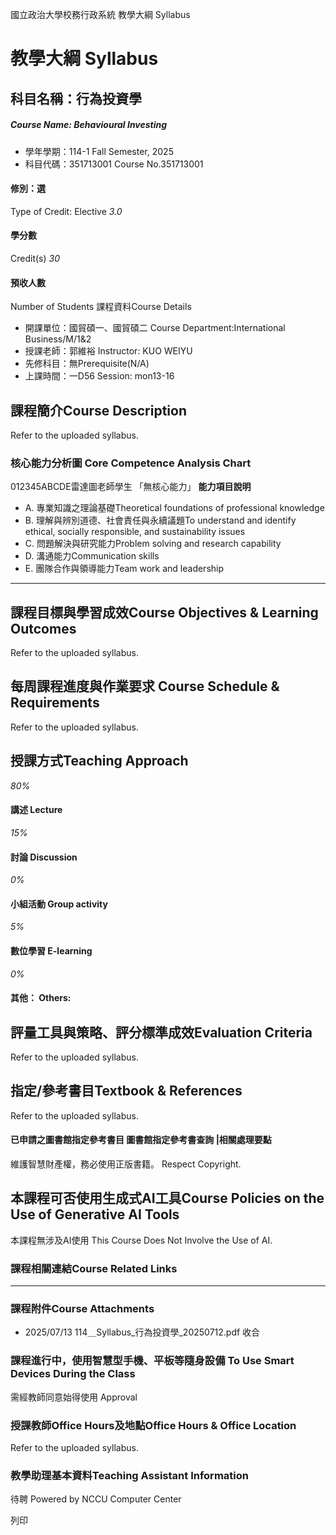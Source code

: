 國立政治大學校務行政系統 教學大綱 Syllabus
# 教學大綱 Syllabus
##  科目名稱：行為投資學
#####  Course Name: Behavioural Investing
  * 學年學期：114-1 Fall Semester, 2025 
  * 科目代碼：351713001 Course No.351713001


#### 修別：選
Type of Credit: Elective 
_3.0_
#### 學分數
Credit(s)
_30_
#### 預收人數
Number of Students
課程資料Course Details
  * 開課單位：國貿碩一、國貿碩二 Course Department:International Business/M/1&2 
  * 授課老師：郭維裕 Instructor: KUO WEIYU 
  * 先修科目：無Prerequisite(N/A)
  * 上課時間：一D56 Session: mon13-16


##  課程簡介Course Description
Refer to the uploaded syllabus.
###  核心能力分析圖 Core Competence Analysis Chart
012345ABCDE雷達圖老師學生
「無核心能力」 
**能力項目說明**
  * A. 專業知識之理論基礎Theoretical foundations of professional knowledge
  * B. 理解與辨別道德、社會責任與永續議題To understand and identify ethical, socially responsible, and sustainability issues
  * C. 問題解決與研究能力Problem solving and research capability
  * D. 溝通能力Communication skills
  * E. 團隊合作與領導能力Team work and leadership


* * *
##  課程目標與學習成效Course Objectives & Learning Outcomes 
Refer to the uploaded syllabus.
##  每周課程進度與作業要求 Course Schedule & Requirements
Refer to the uploaded syllabus.
##  授課方式Teaching Approach
_80%_
####  講述 Lecture
_15%_
####  討論 Discussion
_0%_
####  小組活動 Group activity
_5%_
####  數位學習 E-learning
_0%_
####  其他： Others:
##  評量工具與策略、評分標準成效Evaluation Criteria
Refer to the uploaded syllabus.
##  指定/參考書目Textbook & References
Refer to the uploaded syllabus.
####  已申請之圖書館指定參考書目  圖書館指定參考書查詢 |相關處理要點
維護智慧財產權，務必使用正版書籍。 Respect Copyright.
##  本課程可否使用生成式AI工具Course Policies on the Use of Generative AI Tools
本課程無涉及AI使用 This Course Does Not Involve the Use of AI.
###  課程相關連結Course Related Links
* * *
###  課程附件Course Attachments
  * 2025/07/13 114＿Syllabus_行為投資學_20250712.pdf  收合 


###  課程進行中，使用智慧型手機、平板等隨身設備 To Use Smart Devices During the Class
需經教師同意始得使用  Approval
###  授課教師Office Hours及地點Office Hours & Office Location
Refer to the uploaded syllabus.
###  教學助理基本資料Teaching Assistant Information
待聘
Powered by NCCU Computer Center
  
列印
